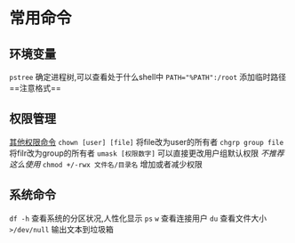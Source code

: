 # 常用命令


## 环境变量
`pstree` 确定进程树,可以查看处于什么shell中
`PATH="%PATH":/root` 添加临时路径==注意格式==


## 权限管理
[其他权限命令](权限管理/其他权限命令)
`chown [user] [file]`  将file改为user的所有者
`chgrp group file` 将filr改为group的所有者
`umask [权限数字]` 可以直接更改用户组默认权限 _不推荐这么使用_
`chmod +/-rwx 文件名/目录名` 增加或者减少权限

## 系统命令

`df -h` 查看系统的分区状况,人性化显示
`ps` 
`w` 查看连接用户
`du` 查看文件大小
`>/dev/null` 输出文本到垃圾箱